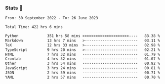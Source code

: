 ### Stats 👋
<!--START_SECTION:waka-->

```txt
From: 30 September 2022 - To: 26 June 2023

Total Time: 422 hrs 6 mins

Python             351 hrs 58 mins >>>>>>>>>>>>>>>>>>>>>----   83.38 %
Markdown           13 hrs 7 mins   >------------------------   03.11 %
TeX                12 hrs 33 mins  >------------------------   02.98 %
TypeScript         9 hrs 20 mins   >------------------------   02.21 %
HTML               7 hrs 32 mins   -------------------------   01.79 %
Crontab            4 hrs 32 mins   -------------------------   01.07 %
Other              3 hrs 54 mins   -------------------------   00.92 %
JavaScript         3 hrs 24 mins   -------------------------   00.81 %
JSON               2 hrs 59 mins   -------------------------   00.71 %
YAML               2 hrs 57 mins   -------------------------   00.70 %
```

<!--END_SECTION:waka-->

<!--
**buhaytza2005/buhaytza2005** is a ✨ _special_ ✨ repository because its `README.md` (this file) appears on your GitHub profile.

Here are some ideas to get you started:

- 🔭 I’m currently working on ...
- 🌱 I’m currently learning ...
- 👯 I’m looking to collaborate on ...
- 🤔 I’m looking for help with ...
- 💬 Ask me about ...
- 📫 How to reach me: ...
- 😄 Pronouns: ...
- ⚡ Fun fact: ...
-->


